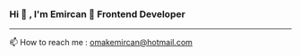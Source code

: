 ### Hi 👋 , I'm Emircan                                            🔭 Frontend Developer
-------------------------------------------------------------------------------------------------------------------------------------------------------------------------

                                                                 
  📫 How to reach me : omakemircan@hotmail.com


